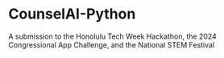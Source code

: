 # CounselAI-Python
A submission to the Honolulu Tech Week Hackathon, the 2024 Congressional App Challenge, and the National STEM Festival

